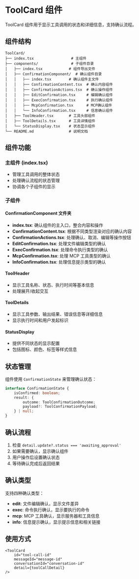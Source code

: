 # ToolCard 组件

ToolCard 组件用于显示工具调用的状态和详细信息，支持确认流程。

## 组件结构

```
ToolCard/
├── index.tsx                 # 主组件
├── components/               # 子组件目录
│   ├── index.tsx            # 组件导出文件
│   ├── ConfirmationComponent/  # 确认组件目录
│   │   ├── index.tsx        # 确认组件主文件
│   │   ├── ConfirmationContent.tsx  # 确认内容组件
│   │   ├── ConfirmationActions.tsx  # 确认操作组件
│   │   ├── EditConfirmation.tsx     # 编辑确认组件
│   │   ├── ExecConfirmation.tsx     # 执行确认组件
│   │   ├── McpConfirmation.tsx      # MCP确认组件
│   │   └── InfoConfirmation.tsx     # 信息确认组件
│   ├── ToolHeader.tsx       # 工具头部组件
│   ├── ToolDetails.tsx      # 工具详情组件
│   └── StatusDisplay.tsx    # 状态显示组件
└── README.md                # 说明文档
```

## 组件功能

### 主组件 (index.tsx)

- 管理工具调用的整体状态
- 处理确认流程的状态管理
- 协调各个子组件的显示

### 子组件

#### ConfirmationComponent 文件夹

- **index.tsx**: 确认组件的主入口，整合内容和操作
- **ConfirmationContent.tsx**: 根据不同类型渲染对应的确认内容
- **ConfirmationActions.tsx**: 处理确认、取消、编辑等操作按钮
- **EditConfirmation.tsx**: 处理文件编辑类型的确认
- **ExecConfirmation.tsx**: 处理命令执行类型的确认
- **McpConfirmation.tsx**: 处理 MCP 工具类型的确认
- **InfoConfirmation.tsx**: 处理信息提示类型的确认

#### ToolHeader

- 显示工具名称、状态、执行时间等基本信息
- 处理展开/收起交互

#### ToolDetails

- 显示工具参数、输出结果、错误信息等详细信息
- 显示执行时间和用户发起标识

#### StatusDisplay

- 提供不同状态的显示配置
- 包括图标、颜色、标签等样式信息

## 状态管理

组件使用 `ConfirmationState` 来管理确认状态：

```typescript
interface ConfirmationState {
	isConfirmed: boolean;
	result: {
		outcome: ToolConfirmationOutcome;
		payload?: ToolConfirmationPayload;
	} | null;
}
```

## 确认流程

1. 检查 `detail.update?.status === 'awaiting_approval'`
2. 如果需要确认，显示确认组件
3. 用户操作后设置确认状态
4. 等待确认完成后返回结果

## 确认类型

支持四种确认类型：

- **edit**: 文件编辑确认，显示文件差异
- **exec**: 命令执行确认，显示要执行的命令
- **mcp**: MCP 工具确认，显示服务器和工具信息
- **info**: 信息提示确认，显示提示信息和相关链接

## 使用方式

```tsx
<ToolCard
	id="tool-call-id"
	messageId="message-id"
	conversationId="conversation-id"
	detail={toolCallDetail}
/>
```
